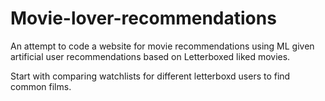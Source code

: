 ﻿# Movie-lover-recommendations
An attempt to code a website for movie recommendations using ML given artificial user recommendations based on Letterboxed liked movies.

Start with comparing watchlists for different letterboxd users to find common films.
